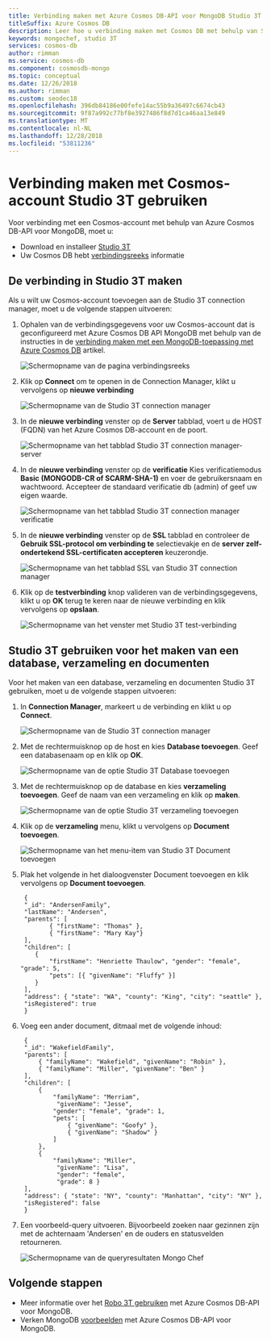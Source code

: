 ```yaml
---
title: Verbinding maken met Azure Cosmos DB-API voor MongoDB Studio 3T gebruiken
titleSuffix: Azure Cosmos DB
description: Leer hoe u verbinding maken met Cosmos DB met behulp van Studio 3T en Azure Cosmos DB-API voor MongoDB.
keywords: mongochef, studio 3T
services: cosmos-db
author: rimman
ms.service: cosmos-db
ms.component: cosmosdb-mongo
ms.topic: conceptual
ms.date: 12/26/2018
ms.author: rimman
ms.custom: seodec18
ms.openlocfilehash: 396db84186e00fefe14ac55b9a36497c6674cb43
ms.sourcegitcommit: 9f87a992c77bf8e3927486f8d7d1ca46aa13e849
ms.translationtype: MT
ms.contentlocale: nl-NL
ms.lasthandoff: 12/28/2018
ms.locfileid: "53811236"
---
```

# <a name="connect-to-cosmos-account-using-studio-3t"></a>Verbinding maken met Cosmos-account Studio 3T gebruiken

Voor verbinding met een Cosmos-account met behulp van Azure Cosmos DB-API voor MongoDB, moet u:

* Download en installeer [Studio 3T](https://studio3t.com/)
* Uw Cosmos DB hebt [verbindingsreeks](connect-mongodb-account.md) informatie

## <a name="create-the-connection-in-studio-3t"></a>De verbinding in Studio 3T maken
Als u wilt uw Cosmos-account toevoegen aan de Studio 3T connection manager, moet u de volgende stappen uitvoeren:

1. Ophalen van de verbindingsgegevens voor uw Cosmos-account dat is geconfigureerd met Azure Cosmos DB API MongoDB met behulp van de instructies in de [verbinding maken met een MongoDB-toepassing met Azure Cosmos DB](connect-mongodb-account.md) artikel.

    ![Schermopname van de pagina verbindingsreeks](./media/mongodb-mongochef/ConnectionStringBlade.png)
2. Klik op **Connect** om te openen in de Connection Manager, klikt u vervolgens op **nieuwe verbinding**

    ![Schermopname van de Studio 3T connection manager](./media/mongodb-mongochef/ConnectionManager.png)
3. In de **nieuwe verbinding** venster op de **Server** tabblad, voert u de HOST (FQDN) van het Azure Cosmos DB-account en de poort.

    ![Schermopname van het tabblad Studio 3T connection manager-server](./media/mongodb-mongochef/ConnectionManagerServerTab.png)
4. In de **nieuwe verbinding** venster op de **verificatie** Kies verificatiemodus **Basic (MONGODB-CR of SCARM-SHA-1)** en voer de gebruikersnaam en wachtwoord.  Accepteer de standaard verificatie db (admin) of geef uw eigen waarde.

    ![Schermopname van het tabblad Studio 3T connection manager verificatie](./media/mongodb-mongochef/ConnectionManagerAuthenticationTab.png)
5. In de **nieuwe verbinding** venster op de **SSL** tabblad en controleer de **Gebruik SSL-protocol om verbinding te** selectievakje en de **server zelf-ondertekend SSL-certificaten accepteren**  keuzerondje.

    ![Schermopname van het tabblad SSL van Studio 3T connection manager](./media/mongodb-mongochef/ConnectionManagerSSLTab.png)
6. Klik op de **testverbinding** knop valideren van de verbindingsgegevens, klikt u op **OK** terug te keren naar de nieuwe verbinding en klik vervolgens op **opslaan**.

    ![Schermopname van het venster met Studio 3T test-verbinding](./media/mongodb-mongochef/TestConnectionResults.png)

## <a name="use-studio-3t-to-create-a-database-collection-and-documents"></a>Studio 3T gebruiken voor het maken van een database, verzameling en documenten
Voor het maken van een database, verzameling en documenten Studio 3T gebruiken, moet u de volgende stappen uitvoeren:

1. In **Connection Manager**, markeert u de verbinding en klikt u op **Connect**.

    ![Schermopname van de Studio 3T connection manager](./media/mongodb-mongochef/ConnectToAccount.png)
2. Met de rechtermuisknop op de host en kies **Database toevoegen**.  Geef een databasenaam op en klik op **OK**.

    ![Schermopname van de optie Studio 3T Database toevoegen](./media/mongodb-mongochef/AddDatabase1.png)
3. Met de rechtermuisknop op de database en kies **verzameling toevoegen**.  Geef de naam van een verzameling en klik op **maken**.

    ![Schermopname van de optie Studio 3T verzameling toevoegen](./media/mongodb-mongochef/AddCollection.png)
4. Klik op de **verzameling** menu, klikt u vervolgens op **Document toevoegen**.

    ![Schermopname van het menu-item van Studio 3T Document toevoegen](./media/mongodb-mongochef/AddDocument1.png)
5. Plak het volgende in het dialoogvenster Document toevoegen en klik vervolgens op **Document toevoegen**.

        {
        "_id": "AndersenFamily",
        "lastName": "Andersen",
        "parents": [
               { "firstName": "Thomas" },
               { "firstName": "Mary Kay"}
        ],
        "children": [
           {
               "firstName": "Henriette Thaulow", "gender": "female", "grade": 5,
               "pets": [{ "givenName": "Fluffy" }]
           }
        ],
        "address": { "state": "WA", "county": "King", "city": "seattle" },
        "isRegistered": true
        }
6. Voeg een ander document, ditmaal met de volgende inhoud:

        {
        "_id": "WakefieldFamily",
        "parents": [
            { "familyName": "Wakefield", "givenName": "Robin" },
            { "familyName": "Miller", "givenName": "Ben" }
        ],
        "children": [
            {
                "familyName": "Merriam",
                 "givenName": "Jesse",
                "gender": "female", "grade": 1,
                "pets": [
                    { "givenName": "Goofy" },
                    { "givenName": "Shadow" }
                ]
            },
            {
                "familyName": "Miller",
                 "givenName": "Lisa",
                 "gender": "female",
                 "grade": 8 }
        ],
        "address": { "state": "NY", "county": "Manhattan", "city": "NY" },
        "isRegistered": false
        }
7. Een voorbeeld-query uitvoeren. Bijvoorbeeld zoeken naar gezinnen zijn met de achternaam 'Andersen' en de ouders en statusvelden retourneren.

    ![Schermopname van de queryresultaten Mongo Chef](./media/mongodb-mongochef/QueryDocument1.png)

## <a name="next-steps"></a>Volgende stappen

- Meer informatie over het [Robo 3T gebruiken](mongodb-robomongo.md) met Azure Cosmos DB-API voor MongoDB.
- Verken MongoDB [voorbeelden](mongodb-samples.md) met Azure Cosmos DB-API voor MongoDB.
